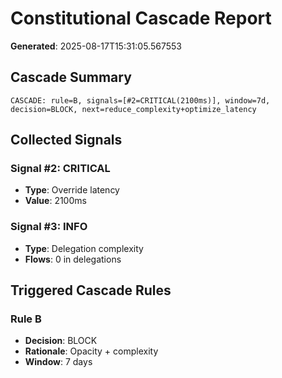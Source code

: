 # Constitutional Cascade Report

**Generated**: 2025-08-17T15:31:05.567553

## Cascade Summary

```
CASCADE: rule=B, signals=[#2=CRITICAL(2100ms)], window=7d, decision=BLOCK, next=reduce_complexity+optimize_latency
```

## Collected Signals

### Signal #2: CRITICAL

- **Type**: Override latency
- **Value**: 2100ms

### Signal #3: INFO

- **Type**: Delegation complexity
- **Flows**: 0 in delegations

## Triggered Cascade Rules

### Rule B

- **Decision**: BLOCK
- **Rationale**: Opacity + complexity
- **Window**: 7 days
